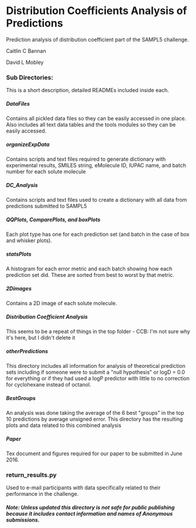 # Distribution Coefficients Analysis of Predictions

Prediction analysis of distribution coefficient part of the SAMPL5 challenge. 

Caitlin C Bannan

David L Mobley

### Sub Directories:
This is a short description, detailed READMEs included inside each.

##### DataFiles
Contains all pickled data files so they can be easily accessed in one place. 
Also includes all text data tables and the tools modules so they can be easily accessed. 

##### organizeExpData
Contains scripts and text files required to generate dictionary with experimental results, SMILES string, eMolecule ID, IUPAC name, and batch number for each solute molecule

##### DC_Analysis 
Contains scripts and text files used to create a dictionary with all data from predictions submitted to SAMPL5

##### QQPlots, ComparePlots, and boxPlots
Each plot type has one for each prediction set (and batch in the case of box and whisker plots). 

##### statsPlots
A histogram for each error metric and each batch showing how each prediction set did. These are sorted from best to worst by that metric. 

##### 2Dimages
Contains a 2D image of each solute molecule. 

##### Distribution Coefficient Analysis
This seems to be a repeat of things in the top folder - CCB: I'm not sure why it's here, but I didn't delete it 

##### otherPredictions
This directory includes all information for analysis of theoretical prediction sets including if someone were to submit a "null hypothesis" or logD = 0.0 for everything or if they had used a logP predictor with little to no correction for cyclohexane instead of octanol. 

##### BestGroups
An analysis was done taking the average of the 6 best "groups" in the top 10 predictions by average unsigned error. This directory has the resulting plots and data related to this combined analysis

##### Paper
Tex document and figures required for our paper to be submitted in June 2016. 

### return_results.py
Used to e-mail participants with data specifically related to their performance in the challenge. 

##### Note: Unless updated this directory is not safe for public publishing because it includes contact information and names of Anonymous submissions.
